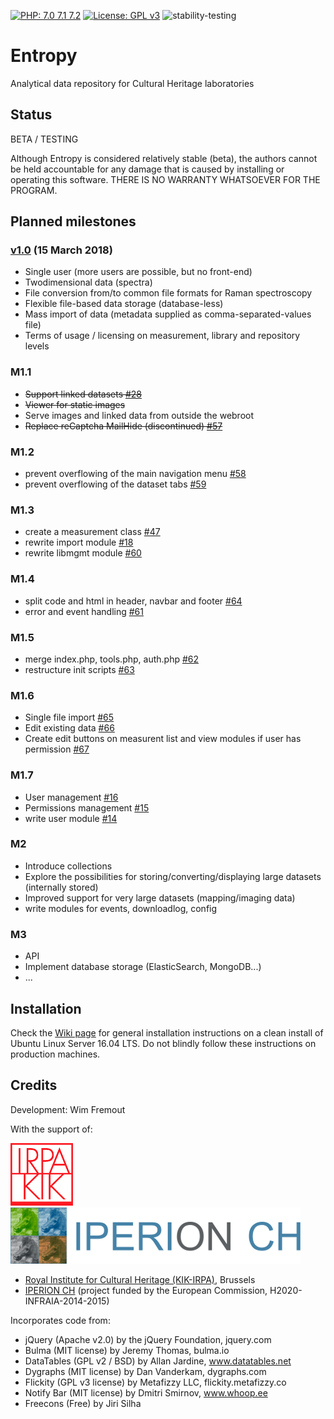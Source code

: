 [![PHP: 7.0 7.1 7.2](https://img.shields.io/badge/PHP-7.0%207.1-green.svg)](http://www.php.net)
[![License: GPL v3](https://img.shields.io/badge/License-GPL%20v3-blue.svg)](https://www.gnu.org/licenses/gpl-3.0)
![stability-testing](https://img.shields.io/badge/stability-testing-yellow.svg)

# Entropy
Analytical data repository for Cultural Heritage laboratories

## Status

BETA / TESTING

Although Entropy is considered relatively stable (beta), the authors cannot be held accountable for any damage that is caused by installing or operating this software. THERE IS NO WARRANTY WHATSOEVER FOR THE PROGRAM.

## Planned milestones

### [v1.0](https://github.com/KIKIRPA/Entropy/releases/tag/v1.0) (15 March 2018)
- Single user (more users are possible, but no front-end)
- Twodimensional data (spectra)
- File conversion from/to common file formats for Raman spectroscopy
- Flexible file-based data storage (database-less)
- Mass import of data (metadata supplied as comma-separated-values file)
- Terms of usage / licensing on measurement, library and repository levels

### M1.1
- ~~Support linked datasets [#28](https://github.com/KIKIRPA/Entropy/issues/28)~~
- ~~Viewer for static images~~
- Serve images and linked data from outside the webroot
- ~~Replace reCaptcha MailHide (discontinued) [#57](https://github.com/KIKIRPA/Entropy/issues/57)~~

### M1.2
- prevent overflowing of the main navigation menu [#58](https://github.com/KIKIRPA/Entropy/issues/58)
- prevent overflowing of the dataset tabs [#59](https://github.com/KIKIRPA/Entropy/issues/59)

### M1.3
- create a measurement class [#47](https://github.com/KIKIRPA/Entropy/issues/47)
- rewrite import module [#18](https://github.com/KIKIRPA/Entropy/issues/18)
- rewrite libmgmt module [#60](https://github.com/KIKIRPA/Entropy/issues/60)

### M1.4
- split code and html in header, navbar and footer [#64](https://github.com/KIKIRPA/Entropy/issues/64)
- error and event handling [#61](https://github.com/KIKIRPA/Entropy/issues/61)

### M1.5
- merge index.php, tools.php, auth.php [#62](https://github.com/KIKIRPA/Entropy/issues/62)
- restructure init scripts [#63](https://github.com/KIKIRPA/Entropy/issues/63)

### M1.6
- Single file import [#65](https://github.com/KIKIRPA/Entropy/issues/65)
- Edit existing data [#66](https://github.com/KIKIRPA/Entropy/issues/66)
- Create edit buttons on measurent list and view modules if user has permission [#67](https://github.com/KIKIRPA/Entropy/issues/67)

### M1.7
- User management [#16](https://github.com/KIKIRPA/Entropy/issues/16)
- Permissions management [#15](https://github.com/KIKIRPA/Entropy/issues/15)
- write user module [#14](https://github.com/KIKIRPA/Entropy/issues/14)

### M2
- Introduce collections
- Explore the possibilities for storing/converting/displaying large datasets (internally stored)
- Improved support for very large datasets (mapping/imaging data)
- write modules for events, downloadlog, config

### M3
- API
- Implement database storage (ElasticSearch, MongoDB...)
- ...

## Installation

Check the [Wiki page](https://github.com/KIKIRPA/Entropy/wiki/Installation-instructions) for general installation instructions on a clean install of Ubuntu Linux Server 16.04 LTS. Do not blindly follow these instructions on production machines.

## Credits

Development: Wim Fremout

With the support of:

[![Royal Institute for Cultural Heritage (KIK-IRPA)](https://github.com/KIKIRPA/Entropy/blob/master/public_html/img/kikirpalogo.png "KIK-IRPA")](http://www.kikirpa.be)
[![IPERION CH](https://github.com/KIKIRPA/Entropy/blob/master/public_html/img/iperionlogo.png "IPERION-CH")](http://www.iperionch.eu)

- [Royal Institute for Cultural Heritage (KIK-IRPA)](http://www.kikirpa.be), Brussels
- [IPERION CH](http://www.iperionch.eu) (project funded by the European Commission, H2020-INFRAIA-2014-2015)

Incorporates code from:
- jQuery (Apache v2.0) by the jQuery Foundation, jquery.com
- Bulma (MIT license) by Jeremy Thomas, bulma.io
- DataTables (GPL v2 / BSD) by Allan Jardine, www.datatables.net
- Dygraphs (MIT license) by Dan Vanderkam, dygraphs.com
- Flickity (GPL v3 license) by Metafizzy LLC, flickity.metafizzy.co
- Notify Bar (MIT license) by Dmitri Smirnov, www.whoop.ee
- Freecons (Free) by Jiri Silha
